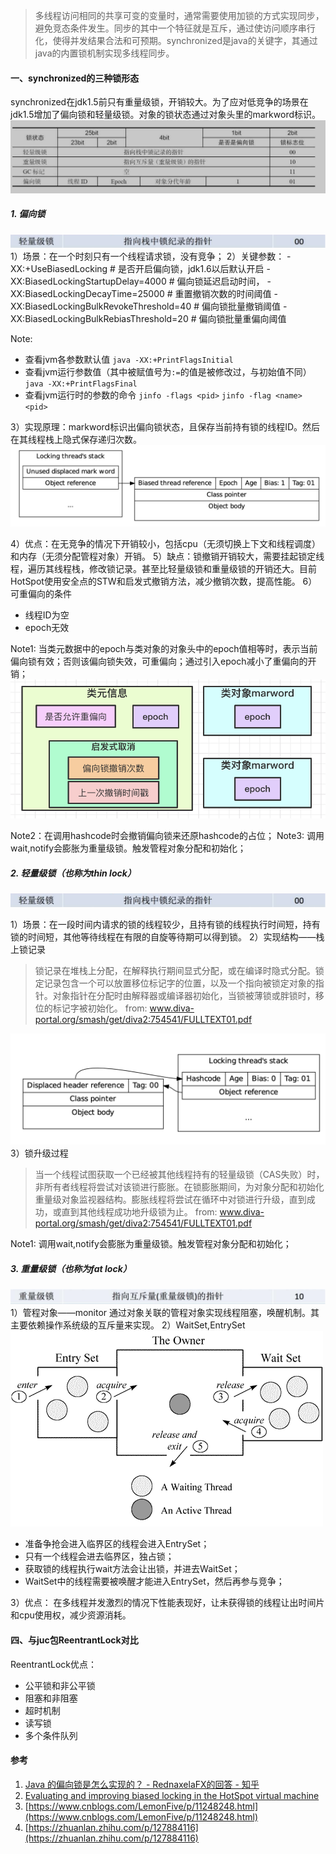 > 多线程访问相同的共享可变的变量时，通常需要使用加锁的方式实现同步，避免竞态条件发生。同步的其中一个特征就是互斥，通过使访问顺序串行化，使得并发结果合法和可预期。synchronized是java的关键字，其通过java的内置锁机制实现多线程同步。
#### 一、synchronized的三种锁形态
synchronized在jdk1.5前只有重量级锁，开销较大。为了应对低竞争的场景在jdk1.5增加了偏向锁和轻量级锁。对象的锁状态通过对象头里的markword标识。
![mark word](../../src/main/resources/picture/1240-20210115024649762.png)

##### 1. 偏向锁
![image.png](../../src/main/resources/picture/1240-20210115024649795.png)
1）场景：在一个时刻只有一个线程请求锁，没有竞争；
2）关键参数：
-XX:+UseBiasedLocking  # 是否开启偏向锁，jdk1.6以后默认开启
-XX:BiasedLockingStartupDelay=4000 # 偏向锁延迟启动时间，
-XX:BiasedLockingDecayTime=25000  # 重置撤销次数的时间阈值
-XX:BiasedLockingBulkRevokeThreshold=40 # 偏向锁批量撤销阈值
-XX:BiasedLockingBulkRebiasThreshold=20 # 偏向锁批量重偏向阈值

Note: 
* 查看jvm各参数默认值
`java -XX:+PrintFlagsInitial`
* 查看jvm运行参数值（其中被赋值号为`:=`的值是被修改过，与初始值不同）
`java -XX:+PrintFlagsFinal`
* 查看jvm运行时的参数的命令
`jinfo -flags <pid>`
`jinfo -flag <name> <pid>`

3）实现原理：markword标识出偏向锁状态，且保存当前持有锁的线程ID。然后在其线程栈上隐式保存递归次数。
![image.png](../../src/main/resources/picture/1240-20210115024649547.png)

4）优点：在无竞争的情况下开销较小，包括cpu（无须切换上下文和线程调度）和内存（无须分配管程对象）开销。
5）缺点：锁撤销开销较大，需要挂起锁定线程，遍历其线程栈，修改锁记录。甚至比轻量级锁和重量级锁的开销还大。目前HotSpot使用安全点的STW和启发式撤销方法，减少撤销次数，提高性能。
6）可重偏向的条件
* 线程ID为空
* epoch无效

Note1: 当类元数据中的epoch与类对象的对象头中的epoch值相等时，表示当前偏向锁有效；否则该偏向锁失效，可重偏向；通过引入epoch减小了重偏向的开销；
<img src="../../src/main/resources/picture/1240-20210115024649670.png" alt="image.png" style="zoom:67%;" />

Note2：在调用hashcode时会撤销偏向锁来还原hashcode的占位；
Note3: 调用wait,notify会膨胀为重量级锁。触发管程对象分配和初始化；
##### 2. 轻量级锁（也称为thin lock）
![image.png](../../src/main/resources/picture/1240-20210115024649795-0650009.png)

1）场景：在一段时间内请求的锁的线程较少，且持有锁的线程执行时间短，持有锁的时间短，其他等待线程在有限的自旋等待期可以得到锁。
2）实现结构——栈上锁记录
> 锁记录在堆栈上分配，在解释执行期间显式分配，或在编译时隐式分配。锁定记录包含一个可以放置移位标记字的位置，以及一个指向被锁定对象的指针。对象指针在分配时由解释器或编译器初始化，当锁被薄锁或胖锁时，移位的标记字被初始化。
> from: www.diva-portal.org/smash/get/diva2:754541/FULLTEXT01.pdf

![栈上锁记录](../../src/main/resources/picture/1240-20210115024649616.png)
3）锁升级过程
> 当一个线程试图获取一个已经被其他线程持有的轻量级锁（CAS失败）时，非所有者线程将尝试对该锁进行膨胀。在锁膨胀期间，为对象分配和初始化重量级对象监视器结构。膨胀线程将尝试在循环中对锁进行升级，直到成功，或直到其他线程成功地升级锁为止。
> from: www.diva-portal.org/smash/get/diva2:754541/FULLTEXT01.pdf

Note1: 调用wait,notify会膨胀为重量级锁。触发管程对象分配和初始化；
##### 3. 重量级锁（也称为fat lock）
![image.png](../../src/main/resources/picture/1240-20210115024649871.png)
1）管程对象——monitor
通过对象关联的管程对象实现线程阻塞，唤醒机制。其主要依赖操作系统级的互斥量来实现。
2）WaitSet,EntrySet
![image.png](../../src/main/resources/picture/1240-20210115024649824.png)

* 准备争抢会进入临界区的线程会进入EntrySet；
* 只有一个线程会进去临界区，独占锁；
* 获取锁的线程执行wait方法会让出锁，并进去WaitSet；
* WaitSet中的线程需要被唤醒才能进入EntrySet，然后再参与竞争；

3）优点：
在多线程并发激烈的情况下性能表现好，让未获得锁的线程让出时间片和cpu使用权，减少资源消耗。
#### 四、与juc包ReentrantLock对比
ReentrantLock优点：

* 公平锁和非公平锁
* 阻塞和非阻塞
* 超时机制
* 读写锁
* 多个条件队列
#### 参考

1. [Java 的偏向锁是怎么实现的？ - RednaxelaFX的回答 - 知乎](https://www.zhihu.com/question/55075763/answer/142524888)
1. [Evaluating and improving biased locking in the HotSpot virtual machine](http://www.diva-portal.org/smash/get/diva2:754541/FULLTEXT01.pdf)
1. [https://www.cnblogs.com/LemonFive/p/11248248.html](https://www.cnblogs.com/LemonFive/p/11248248.html)
1. [https://zhuanlan.zhihu.com/p/127884116](https://zhuanlan.zhihu.com/p/127884116)